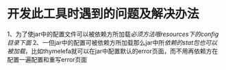 # 开发此工具时遇到的问题及解决办法
1、为了使jar中的配置文件可以被依赖方所加载*必须方法哦resources下的config目录下面*
2、一但jar中的配置可被依赖方所加载那么jar中所*依赖的stat包也可以被加载*，比如thymelefa就可以在jar中配置默认的error页面，而不用再依赖方在配置一遍配置和重写error页面